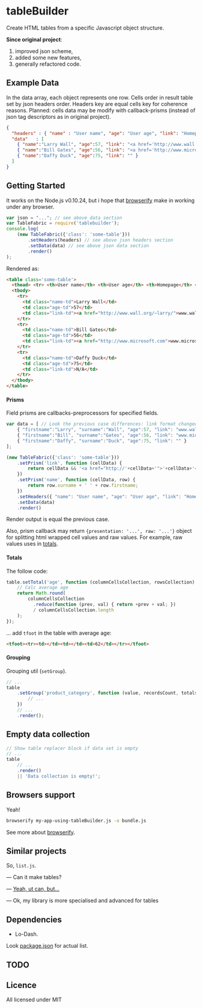 tableBuilder
============

Create HTML tables from a specific Javascript object structure.

**Since original project**:

1. improved json scheme,
2. added some new features,
3. generally refactored code.

## Example Data

In the data array, each object represents one row.
Cells order in result table set by json headers order. Headers key are equal cells key for coherence reasons.
Planned: cells data may be modify with callback-prisms (instead of json tag descriptors as in original project).


```json
{
  "headers" : { "name" : "User name", "age": "User age", "link": "Homepage" },
  "data"   : [
    { "name":"Larry Wall", "age":57, "link": "<a href='http://www.wall.org/~larry/'>www.wall.org/~larry/</a>" },
    { "name":"Bill Gates", "age":56, "link": "<a href='http://www.microsoft.com'>www.microsoft.com</a>" },
    { "name":"Daffy Duck", "age":75, "link": "" }
  ]
}
```
## Getting Started
It works on the Node.js v0.10.24, but i hope that [browserify](//github.com/substack/node-browserify) make in working under any browser.

```javascript
var json = "..."; // see above data section
var TableFabric = require('tablebuilder');
console.log(
    (new TableFabric({'class': 'some-table'}))
        .setHeaders(headers) // see above json headers section
        .setData(data) // see above json data section
        .render()
);
```

Rendered as:
```html
<table class='some-table'>
  <thead> <tr> <th>User name</th> <th>User age</th> <th>Homepage</th> </tr> </thead>
  <tbody>
    <tr>
      <td class="name-td">Larry Wall</td>
      <td class="age-td">57</td>
      <td class="link-td"><a href="http://www.wall.org/~larry/">www.wall.org/~larry/</a></td>
    </tr>
    <tr>
      <td class="name-td">Bill Gates</td>
      <td class="age-td">56</td>
      <td class="link-td"><a href="http://www.microsoft.com">www.microsoft.com</a></td>
    </tr>
    <tr>
      <td class="name-td">Daffy Duck</td>
      <td class="age-td">75</td>
      <td class="link-td">N/A</td>
    </tr>
  </tbody>
</table>
```

#### Prisms
Field prisms are callbacks-preprocessors for specified fields.

```javascript
var data = [ // Look the previous case differences: link format changed and name splitted into firstname and surname
    { "firstname":"Larry", "surname":"Wall", "age":57, "link": "www.wall.org/~larry/" },
    { "firstname":"Bill", "surname":"Gates", "age":56, "link": "www.microsoft.com" },
    { "firstname":"Daffy", "surname":"Duck", "age":75, "link": "" }
];

(new TableFabric({'class': 'some-table'}))
    .setPrism('link', function (cellData) {
        return cellData && '<a href="http://'+cellData+'">'+cellData+'</a>' || 'N/A';
    })
    .setPrism('name', function (cellData, row) {
        return row.surname + ' ' + row.firstname;
    })
    .setHeaders({ "name": "User name", "age": "User age", "link": "Homepage" })
    .setData(data)
    .render()
```

Render output is equal the previous case.

Also, prism callback may return `{presentation: '...', raw: '...'}` object
for splitting html wrapped cell values and raw values.
For example, raw values uses in [totals](#totals).

#### Totals
The follow code:

```js
table.setTotal('age', function (columnCellsCollection, rowsCollection) {
    // Calc average age
    return Math.round(
        columnCellsCollection
          .reduce(function (prev, val) { return +prev + val; })
          / columnCellsCollection.length
    );
});
```

... add `tfoot` in the table with average age:
```html
<tfoot><tr><td></td><td></td><td>62</td></tr></tfoot>
```

#### Grouping

Grouping util (`setGroup`).

```js
// ...
table
    .setGroup('product_category', function (value, recordsCount, totals) {
        // ...
    })
    // ...
    .render();
```

## Empty data collection

```js
// Show table replacer block if data set is empty
// ...
table
    // ...
    .render() 
    || 'Data collection is empty!';
```

## Browsers support

Yeah! 

```sh
browserify my-app-using-tableBuilder.js -o bundle.js
```

See more about [browserify](http://browserify.org).


## Similar projects

So, `list.js`. 

— Can it make tables? 

— [Yeah, ut can, but...](https://github.com/javve/list.js/issues/272)

— Ok, my library is more specialised and advanced for tables


## Dependencies
* Lo-Dash.

Look [package.json](/package.json) for actual list.

## TODO

## Licence
All licensed under MIT
